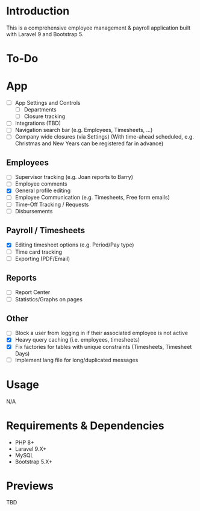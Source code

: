 # Introduction

This is a comprehensive employee management & payroll application built with Laravel 9 and Bootstrap 5.

# To-Do

# App

- [ ] App Settings and Controls
  - [ ] Departments
  - [ ] Closure tracking
- [ ] Integrations (TBD)
- [ ] Navigation search bar (e.g. Employees, Timesheets, ...)
- [ ] Company wide closures (via Settings) (With time-ahead scheduled, e.g. Christmas and New Years can be registered far in advance)

## Employees

- [ ] Supervisor tracking (e.g. Joan reports to Barry)
- [ ] Employee comments
- [X] General profile editing
- [ ] Employee Communication (e.g. Timesheets, Free form emails)
- [ ] Time-Off Tracking / Requests
- [ ] Disbursements

## Payroll / Timesheets

- [X] Editing timesheet options (e.g. Period/Pay type)
- [ ] Time card tracking
- [ ] Exporting (PDF/Email)

## Reports

- [ ] Report Center
- [ ] Statistics/Graphs on pages

## Other

- [ ] Block a user from logging in if their associated employee is not active
- [X] Heavy query caching (i.e. employees, timesheets)
- [X] Fix factories for tables with unique constraints (Timesheets, Timesheet Days)
- [ ] Implement lang file for long/duplicated messages

# Usage

N/A

# Requirements & Dependencies

- PHP 8+
- Laravel 9.X+
- MySQL
- Bootstrap 5.X+

# Previews

TBD
